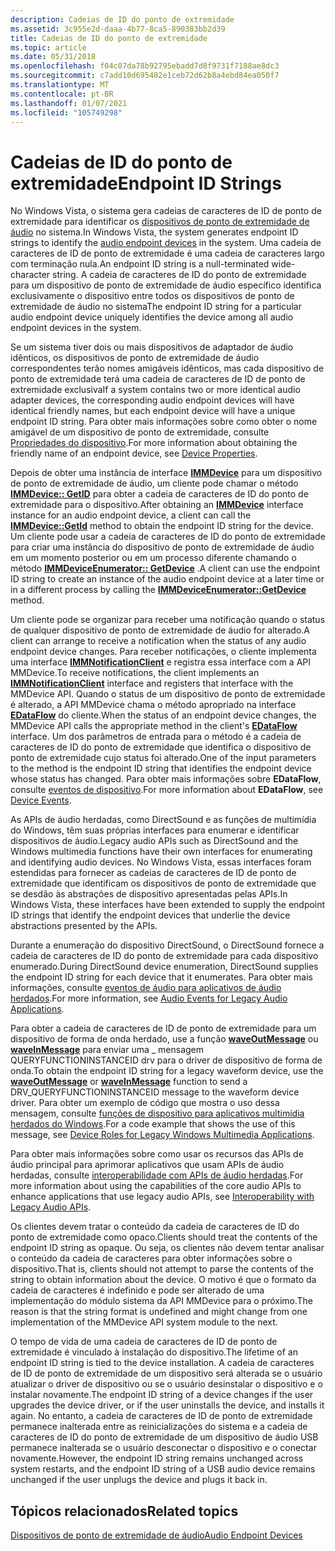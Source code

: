```yaml
---
description: Cadeias de ID do ponto de extremidade
ms.assetid: 3c955e2d-daaa-4b77-8ca5-890383bb2d39
title: Cadeias de ID do ponto de extremidade
ms.topic: article
ms.date: 05/31/2018
ms.openlocfilehash: f04c07da78b92795ebadd7d8f9731f7188ae8dc3
ms.sourcegitcommit: c7add10d695482e1ceb72d62b8a4ebd84ea050f7
ms.translationtype: MT
ms.contentlocale: pt-BR
ms.lasthandoff: 01/07/2021
ms.locfileid: "105749298"
---
```

# <a name="endpoint-id-strings"></a><span data-ttu-id="030df-103">Cadeias de ID do ponto de extremidade</span><span class="sxs-lookup"><span data-stu-id="030df-103">Endpoint ID Strings</span></span>

<span data-ttu-id="030df-104">No Windows Vista, o sistema gera cadeias de caracteres de ID de ponto de extremidade para identificar os [dispositivos de ponto de extremidade de áudio](audio-endpoint-devices.md) no sistema.</span><span class="sxs-lookup"><span data-stu-id="030df-104">In Windows Vista, the system generates endpoint ID strings to identify the [audio endpoint devices](audio-endpoint-devices.md) in the system.</span></span> <span data-ttu-id="030df-105">Uma cadeia de caracteres de ID de ponto de extremidade é uma cadeia de caracteres largo com terminação nula.</span><span class="sxs-lookup"><span data-stu-id="030df-105">An endpoint ID string is a null-terminated wide-character string.</span></span> <span data-ttu-id="030df-106">A cadeia de caracteres de ID do ponto de extremidade para um dispositivo de ponto de extremidade de áudio específico identifica exclusivamente o dispositivo entre todos os dispositivos de ponto de extremidade de áudio no sistema</span><span class="sxs-lookup"><span data-stu-id="030df-106">The endpoint ID string for a particular audio endpoint device uniquely identifies the device among all audio endpoint devices in the system.</span></span>

<span data-ttu-id="030df-107">Se um sistema tiver dois ou mais dispositivos de adaptador de áudio idênticos, os dispositivos de ponto de extremidade de áudio correspondentes terão nomes amigáveis idênticos, mas cada dispositivo de ponto de extremidade terá uma cadeia de caracteres de ID de ponto de extremidade exclusiva</span><span class="sxs-lookup"><span data-stu-id="030df-107">If a system contains two or more identical audio adapter devices, the corresponding audio endpoint devices will have identical friendly names, but each endpoint device will have a unique endpoint ID string.</span></span> <span data-ttu-id="030df-108">Para obter mais informações sobre como obter o nome amigável de um dispositivo de ponto de extremidade, consulte [Propriedades do dispositivo](device-properties.md).</span><span class="sxs-lookup"><span data-stu-id="030df-108">For more information about obtaining the friendly name of an endpoint device, see [Device Properties](device-properties.md).</span></span>

<span data-ttu-id="030df-109">Depois de obter uma instância de interface [**IMMDevice**](/windows/desktop/api/Mmdeviceapi/nn-mmdeviceapi-immdevice) para um dispositivo de ponto de extremidade de áudio, um cliente pode chamar o método [**IMMDevice:: GetID**](/windows/desktop/api/Mmdeviceapi/nf-mmdeviceapi-immdevice-getid) para obter a cadeia de caracteres de ID do ponto de extremidade para o dispositivo.</span><span class="sxs-lookup"><span data-stu-id="030df-109">After obtaining an [**IMMDevice**](/windows/desktop/api/Mmdeviceapi/nn-mmdeviceapi-immdevice) interface instance for an audio endpoint device, a client can call the [**IMMDevice::GetId**](/windows/desktop/api/Mmdeviceapi/nf-mmdeviceapi-immdevice-getid) method to obtain the endpoint ID string for the device.</span></span> <span data-ttu-id="030df-110">Um cliente pode usar a cadeia de caracteres de ID do ponto de extremidade para criar uma instância do dispositivo de ponto de extremidade de áudio em um momento posterior ou em um processo diferente chamando o método [**IMMDeviceEnumerator:: GetDevice**](/windows/desktop/api/Mmdeviceapi/nf-mmdeviceapi-immdeviceenumerator-getdevice) .</span><span class="sxs-lookup"><span data-stu-id="030df-110">A client can use the endpoint ID string to create an instance of the audio endpoint device at a later time or in a different process by calling the [**IMMDeviceEnumerator::GetDevice**](/windows/desktop/api/Mmdeviceapi/nf-mmdeviceapi-immdeviceenumerator-getdevice) method.</span></span>

<span data-ttu-id="030df-111">Um cliente pode se organizar para receber uma notificação quando o status de qualquer dispositivo de ponto de extremidade de áudio for alterado.</span><span class="sxs-lookup"><span data-stu-id="030df-111">A client can arrange to receive a notification when the status of any audio endpoint device changes.</span></span> <span data-ttu-id="030df-112">Para receber notificações, o cliente implementa uma interface [**IMMNotificationClient**](/windows/desktop/api/Mmdeviceapi/nn-mmdeviceapi-immnotificationclient) e registra essa interface com a API MMDevice.</span><span class="sxs-lookup"><span data-stu-id="030df-112">To receive notifications, the client implements an [**IMMNotificationClient**](/windows/desktop/api/Mmdeviceapi/nn-mmdeviceapi-immnotificationclient) interface and registers that interface with the MMDevice API.</span></span> <span data-ttu-id="030df-113">Quando o status de um dispositivo de ponto de extremidade é alterado, a API MMDevice chama o método apropriado na interface [**EDataFlow**](/windows/win32/api/mmdeviceapi/ne-mmdeviceapi-edataflow) do cliente.</span><span class="sxs-lookup"><span data-stu-id="030df-113">When the status of an endpoint device changes, the MMDevice API calls the appropriate method in the client's [**EDataFlow**](/windows/win32/api/mmdeviceapi/ne-mmdeviceapi-edataflow) interface.</span></span> <span data-ttu-id="030df-114">Um dos parâmetros de entrada para o método é a cadeia de caracteres de ID do ponto de extremidade que identifica o dispositivo de ponto de extremidade cujo status foi alterado.</span><span class="sxs-lookup"><span data-stu-id="030df-114">One of the input parameters to the method is the endpoint ID string that identifies the endpoint device whose status has changed.</span></span> <span data-ttu-id="030df-115">Para obter mais informações sobre **EDataFlow**, consulte [eventos de dispositivo](device-events.md).</span><span class="sxs-lookup"><span data-stu-id="030df-115">For more information about **EDataFlow**, see [Device Events](device-events.md).</span></span>

<span data-ttu-id="030df-116">As APIs de áudio herdadas, como DirectSound e as funções de multimídia do Windows, têm suas próprias interfaces para enumerar e identificar dispositivos de áudio.</span><span class="sxs-lookup"><span data-stu-id="030df-116">Legacy audio APIs such as DirectSound and the Windows multimedia functions have their own interfaces for enumerating and identifying audio devices.</span></span> <span data-ttu-id="030df-117">No Windows Vista, essas interfaces foram estendidas para fornecer as cadeias de caracteres de ID de ponto de extremidade que identificam os dispositivos de ponto de extremidade que se desdão às abstrações de dispositivo apresentadas pelas APIs.</span><span class="sxs-lookup"><span data-stu-id="030df-117">In Windows Vista, these interfaces have been extended to supply the endpoint ID strings that identify the endpoint devices that underlie the device abstractions presented by the APIs.</span></span>

<span data-ttu-id="030df-118">Durante a enumeração do dispositivo DirectSound, o DirectSound fornece a cadeia de caracteres de ID do ponto de extremidade para cada dispositivo enumerado.</span><span class="sxs-lookup"><span data-stu-id="030df-118">During DirectSound device enumeration, DirectSound supplies the endpoint ID string for each device that it enumerates.</span></span> <span data-ttu-id="030df-119">Para obter mais informações, consulte [eventos de áudio para aplicativos de áudio herdados](audio-events-for-legacy-audio-applications.md).</span><span class="sxs-lookup"><span data-stu-id="030df-119">For more information, see [Audio Events for Legacy Audio Applications](audio-events-for-legacy-audio-applications.md).</span></span>

<span data-ttu-id="030df-120">Para obter a cadeia de caracteres de ID de ponto de extremidade para um dispositivo de forma de onda herdado, use a função [**waveOutMessage**](/previous-versions//dd743865(v=vs.85)) ou [**waveInMessage**](/previous-versions//dd743846(v=vs.85)) para enviar uma \_ mensagem QUERYFUNCTIONINSTANCEID drv para o driver de dispositivo de forma de onda.</span><span class="sxs-lookup"><span data-stu-id="030df-120">To obtain the endpoint ID string for a legacy waveform device, use the [**waveOutMessage**](/previous-versions//dd743865(v=vs.85)) or [**waveInMessage**](/previous-versions//dd743846(v=vs.85)) function to send a DRV\_QUERYFUNCTIONINSTANCEID message to the waveform device driver.</span></span> <span data-ttu-id="030df-121">Para obter um exemplo de código que mostra o uso dessa mensagem, consulte [funções de dispositivo para aplicativos multimídia herdados do Windows](device-roles-for-legacy-windows-multimedia-applications.md).</span><span class="sxs-lookup"><span data-stu-id="030df-121">For a code example that shows the use of this message, see [Device Roles for Legacy Windows Multimedia Applications](device-roles-for-legacy-windows-multimedia-applications.md).</span></span>

<span data-ttu-id="030df-122">Para obter mais informações sobre como usar os recursos das APIs de áudio principal para aprimorar aplicativos que usam APIs de áudio herdadas, consulte [interoperabilidade com APIs de áudio herdadas](interoperability-with-legacy-audio-apis.md).</span><span class="sxs-lookup"><span data-stu-id="030df-122">For more information about using the capabilities of the core audio APIs to enhance applications that use legacy audio APIs, see [Interoperability with Legacy Audio APIs](interoperability-with-legacy-audio-apis.md).</span></span>

<span data-ttu-id="030df-123">Os clientes devem tratar o conteúdo da cadeia de caracteres de ID do ponto de extremidade como opaco.</span><span class="sxs-lookup"><span data-stu-id="030df-123">Clients should treat the contents of the endpoint ID string as opaque.</span></span> <span data-ttu-id="030df-124">Ou seja, os clientes não devem tentar analisar o conteúdo da cadeia de caracteres para obter informações sobre o dispositivo.</span><span class="sxs-lookup"><span data-stu-id="030df-124">That is, clients should not attempt to parse the contents of the string to obtain information about the device.</span></span> <span data-ttu-id="030df-125">O motivo é que o formato da cadeia de caracteres é indefinido e pode ser alterado de uma implementação do módulo sistema da API MMDevice para o próximo.</span><span class="sxs-lookup"><span data-stu-id="030df-125">The reason is that the string format is undefined and might change from one implementation of the MMDevice API system module to the next.</span></span>

<span data-ttu-id="030df-126">O tempo de vida de uma cadeia de caracteres de ID de ponto de extremidade é vinculado à instalação do dispositivo.</span><span class="sxs-lookup"><span data-stu-id="030df-126">The lifetime of an endpoint ID string is tied to the device installation.</span></span> <span data-ttu-id="030df-127">A cadeia de caracteres de ID de ponto de extremidade de um dispositivo será alterada se o usuário atualizar o driver de dispositivo ou se o usuário desinstalar o dispositivo e o instalar novamente.</span><span class="sxs-lookup"><span data-stu-id="030df-127">The endpoint ID string of a device changes if the user upgrades the device driver, or if the user uninstalls the device, and installs it again.</span></span> <span data-ttu-id="030df-128">No entanto, a cadeia de caracteres de ID de ponto de extremidade permanece inalterada entre as reinicializações do sistema e a cadeia de caracteres de ID do ponto de extremidade de um dispositivo de áudio USB permanece inalterada se o usuário desconectar o dispositivo e o conectar novamente.</span><span class="sxs-lookup"><span data-stu-id="030df-128">However, the endpoint ID string remains unchanged across system restarts, and the endpoint ID string of a USB audio device remains unchanged if the user unplugs the device and plugs it back in.</span></span>

## <a name="related-topics"></a><span data-ttu-id="030df-129">Tópicos relacionados</span><span class="sxs-lookup"><span data-stu-id="030df-129">Related topics</span></span>

<dl> <dt>

[<span data-ttu-id="030df-130">Dispositivos de ponto de extremidade de áudio</span><span class="sxs-lookup"><span data-stu-id="030df-130">Audio Endpoint Devices</span></span>](audio-endpoint-devices.md)
</dt> </dl>

 

 
